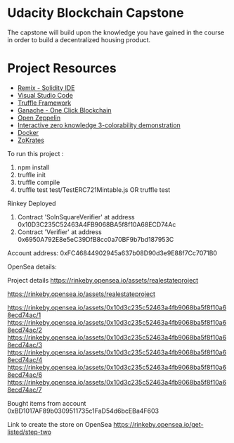 # Udacity Blockchain Capstone

The capstone will build upon the knowledge you have gained in the course in order to build a decentralized housing product. 

# Project Resources

* [Remix - Solidity IDE](https://remix.ethereum.org/)
* [Visual Studio Code](https://code.visualstudio.com/)
* [Truffle Framework](https://truffleframework.com/)
* [Ganache - One Click Blockchain](https://truffleframework.com/ganache)
* [Open Zeppelin ](https://openzeppelin.org/)
* [Interactive zero knowledge 3-colorability demonstration](http://web.mit.edu/~ezyang/Public/graph/svg.html)
* [Docker](https://docs.docker.com/install/)
* [ZoKrates](https://github.com/Zokrates/ZoKrates)


To run this project :

1. npm install
2. truffle init
3. truffle compile
4. truffle test  test/TestERC721Mintable.js OR truffle test

Rinkey Deployed

1. Contract 'SolnSquareVerifier' at address 0x10D3C235C52463A4FB9068BA5f8f10A68ECD74Ac
2. Contract 'Verifier' at address 0x6950A792E8e5eC39DfB8cc0a70BF9b7bd187953C

Account address: 0xFC46844902945a637b08D90d3e9E88f7Cc7071B0

OpenSea details: 

Project details https://rinkeby.opensea.io/assets/realestateproject

https://rinkeby.opensea.io/assets/realestateproject

https://rinkeby.opensea.io/assets/0x10d3c235c52463a4fb9068ba5f8f10a68ecd74ac/1
https://rinkeby.opensea.io/assets/0x10d3c235c52463a4fb9068ba5f8f10a68ecd74ac/2
https://rinkeby.opensea.io/assets/0x10d3c235c52463a4fb9068ba5f8f10a68ecd74ac/3
https://rinkeby.opensea.io/assets/0x10d3c235c52463a4fb9068ba5f8f10a68ecd74ac/4
https://rinkeby.opensea.io/assets/0x10d3c235c52463a4fb9068ba5f8f10a68ecd74ac/6
https://rinkeby.opensea.io/assets/0x10d3c235c52463a4fb9068ba5f8f10a68ecd74ac/7

Bought items from account 0xBD1017AF89b0309511735c1FaD54d6bcEBa4F603

Link to create the store on OpenSea
https://rinkeby.opensea.io/get-listed/step-two 


